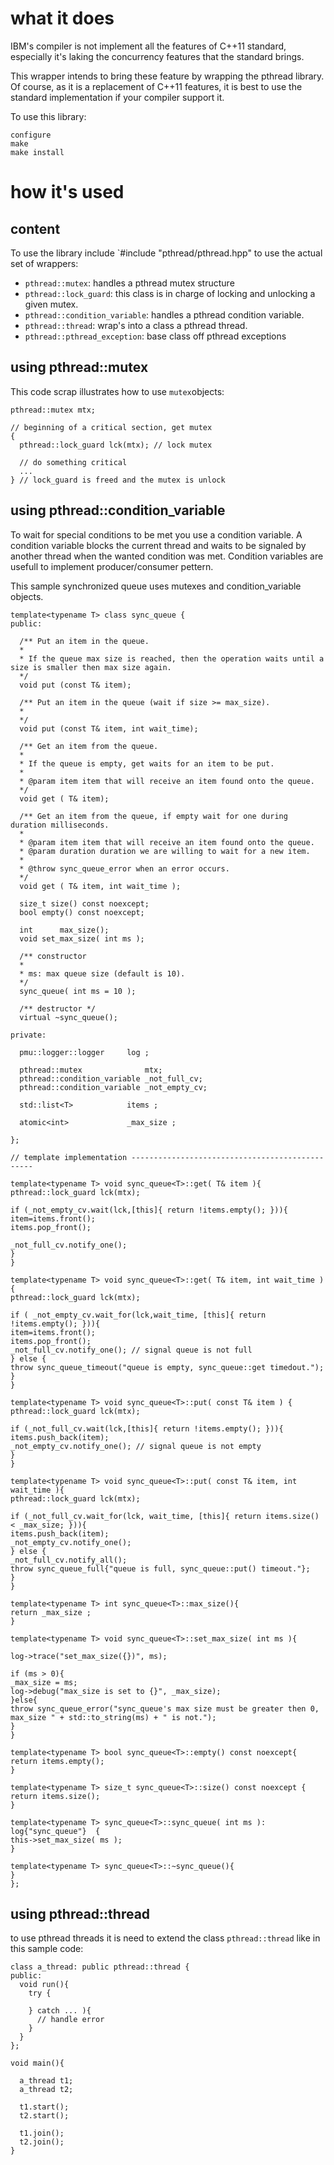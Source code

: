 # what it does

IBM's compiler is not implement all the features of C++11 standard, especially it's laking the concurrency features that the standard brings.

This wrapper intends to bring these feature by wrapping the pthread library.  Of course, as it is a replacement of C++11 features, it is best to use the standard implementation if your compiler support it.

To use this library:
```
configure
make
make install
```

# how it's used

## content

To use the library include `#include "pthread/pthread.hpp" to use the actual set of wrappers:
- `pthread::mutex`: handles a pthread mutex structure
- `pthread::lock_guard`: this class is in charge of locking and unlocking a given mutex.
- `pthread::condition_variable`: handles a pthread condition variable.
- `pthread::thread`: wrap's into a class a pthread thread.
- `pthread::pthread_exception`: base class off pthread exceptions

## using pthread::mutex

This code scrap illustrates how to use `mutex`objects:
```
pthread::mutex mtx;

// beginning of a critical section, get mutex
{
  pthread::lock_guard lck(mtx); // lock mutex

  // do something critical
  ...
} // lock_guard is freed and the mutex is unlock

```

## using pthread::condition_variable

To wait for special conditions to be met you use a condition variable. A condition variable blocks the current thread and waits to be signaled by another thread when the wanted condition was met. Condition variables are usefull to implement producer/consumer pettern. 

This sample synchronized queue uses mutexes and condition_variable objects. 

```
template<typename T> class sync_queue {
public:

  /** Put an item in the queue.
  *
  * If the queue max size is reached, then the operation waits until a size is smaller then max size again.
  */
  void put (const T& item);

  /** Put an item in the queue (wait if size >= max_size).
  *
  */
  void put (const T& item, int wait_time);

  /** Get an item from the queue.
  *
  * If the queue is empty, get waits for an item to be put.
  *
  * @param item item that will receive an item found onto the queue.
  */
  void get ( T& item);

  /** Get an item from the queue, if empty wait for one during duration milliseconds.
  *
  * @param item item that will receive an item found onto the queue.
  * @param duration duration we are willing to wait for a new item.
  *
  * @throw sync_queue_error when an error occurs.
  */
  void get ( T& item, int wait_time );

  size_t size() const noexcept;
  bool empty() const noexcept;

  int      max_size();
  void set_max_size( int ms );

  /** constructor
  *
  * ms: max queue size (default is 10).
  */
  sync_queue( int ms = 10 );

  /** destructor */
  virtual ~sync_queue();

private:

  pmu::logger::logger     log ;

  pthread::mutex              mtx;
  pthread::condition_variable _not_full_cv;
  pthread::condition_variable _not_empty_cv;

  std::list<T>            items ;

  atomic<int>             _max_size ;

};

// template implementation ------------------------------------------------

template<typename T> void sync_queue<T>::get( T& item ){
pthread::lock_guard lck(mtx);

if (_not_empty_cv.wait(lck,[this]{ return !items.empty(); })){
item=items.front();
items.pop_front();

_not_full_cv.notify_one();
}
}

template<typename T> void sync_queue<T>::get( T& item, int wait_time ){
pthread::lock_guard lck(mtx);

if ( _not_empty_cv.wait_for(lck,wait_time, [this]{ return !items.empty(); })){
item=items.front();
items.pop_front();
_not_full_cv.notify_one(); // signal queue is not full
} else {
throw sync_queue_timeout("queue is empty, sync_queue::get timedout.");
}
}

template<typename T> void sync_queue<T>::put( const T& item ) {
pthread::lock_guard lck(mtx);

if (_not_full_cv.wait(lck,[this]{ return !items.empty(); })){
items.push_back(item);
_not_empty_cv.notify_one(); // signal queue is not empty
}
}

template<typename T> void sync_queue<T>::put( const T& item, int wait_time ){
pthread::lock_guard lck(mtx);

if (_not_full_cv.wait_for(lck, wait_time, [this]{ return items.size() < _max_size; })){
items.push_back(item);
_not_empty_cv.notify_one();
} else {
_not_full_cv.notify_all();
throw sync_queue_full{"queue is full, sync_queue::put() timeout."};
}
}

template<typename T> int sync_queue<T>::max_size(){
return _max_size ;
}

template<typename T> void sync_queue<T>::set_max_size( int ms ){

log->trace("set_max_size({})", ms);

if (ms > 0){
_max_size = ms;
log->debug("max_size is set to {}", _max_size);
}else{
throw sync_queue_error("sync_queue's max size must be greater then 0, max_size " + std::to_string(ms) + " is not.");
}
}

template<typename T> bool sync_queue<T>::empty() const noexcept{
return items.empty();
}

template<typename T> size_t sync_queue<T>::size() const noexcept {
return items.size();
}

template<typename T> sync_queue<T>::sync_queue( int ms ): log{"sync_queue"}  {
this->set_max_size( ms );
}

template<typename T> sync_queue<T>::~sync_queue(){
}
};
```

## using pthread::thread

to use pthread threads it is need to extend the class `pthread::thread` like in this sample code:
```
class a_thread: public pthread::thread {
public:
  void run(){
    try {
   
    } catch ... ){
      // handle error
    }
  }
};

void main(){

  a_thread t1;
  a_thread t2;
  
  t1.start();
  t2.start();
  
  t1.join();
  t2.join();
}
```

